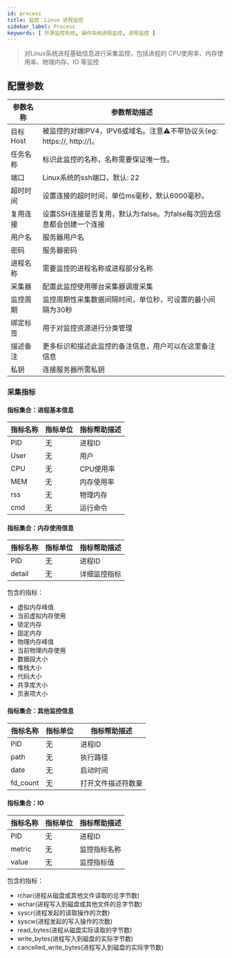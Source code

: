 ```yaml
---
id: process
title: 监控：Linux 进程监控
sidebar_label: Process
keywords: [ 开源监控系统, 操作系统进程监控, 进程监控 ]
---
```


> 对Linux系统进程基础信息进行采集监控，包括进程的 CPU使用率、内存使用率、物理内存、IO 等监控

## 配置参数

| 参数名称   | 参数帮助描述                                               |
|--------|------------------------------------------------------|
| 目标Host | 被监控的对端IPV4，IPV6或域名。注意⚠️不带协议头(eg: https://, http://)。 |
| 任务名称   | 标识此监控的名称，名称需要保证唯一性。                                  |
| 端口     | Linux系统的ssh端口，默认: 22                                 |
| 超时时间   | 设置连接的超时时间，单位ms毫秒，默认6000毫秒。                           |
| 复用连接   | 设置SSH连接是否复用，默认为:false。为false每次回去信息都会创建一个连接           |
| 用户名    | 服务器用户名                                               |
| 密码     | 服务器密码                                                |
| 进程名称   | 需要监控的进程名称或进程部分名称                                     |
| 采集器    | 配置此监控使用哪台采集器调度采集                                     |
| 监控周期   | 监控周期性采集数据间隔时间，单位秒，可设置的最小间隔为30秒                       |
| 绑定标签   | 用于对监控资源进行分类管理                                        |
| 描述备注   | 更多标识和描述此监控的备注信息，用户可以在这里备注信息                          |
| 私钥     | 连接服务器所需私钥                                            |

### 采集指标

#### 指标集合：进程基本信息

| 指标名称 | 指标单位 | 指标帮助描述 |
|------|------|--------|
| PID  | 无    | 进程ID   |
| User | 无    | 用户     |
| CPU  | 无    | CPU使用率 |
| MEM  | 无    | 内存使用率  |
| rss  | 无    | 物理内存   |
| cmd  | 无    | 运行命令   |

#### 指标集合：内存使用信息

| 指标名称   | 指标单位 | 指标帮助描述 |
|--------|------|--------|
| PID    | 无    | 进程ID   |
| detail | 无    | 详细监控指标 |

包含的指标：

- 虚拟内存峰值
- 当前虚拟内存使用
- 锁定内存
- 固定内存
- 物理内存峰值
- 当前物理内存使用
- 数据段大小
- 堆栈大小
- 代码大小
- 共享库大小
- 页表项大小

#### 指标集合：其他监控信息

| 指标名称     | 指标单位 | 指标帮助描述    |
|----------|------|-----------|
| PID      | 无    | 进程ID      |
| path     | 无    | 执行路径      |
| date     | 无    | 启动时间      |
| fd_count | 无    | 打开文件描述符数量 |

#### 指标集合：IO

| 指标名称   | 指标单位 | 指标帮助描述 |
|--------|------|--------|
| PID    | 无    | 进程ID   |
| metric | 无    | 监控指标名称 |
| value  | 无    | 监控指标值  |

包含的指标：

- rchar(进程从磁盘或其他文件读取的总字节数)
- wchar(进程写入到磁盘或其他文件的总字节数)
- syscr(进程发起的读取操作的次数)
- syscw(进程发起的写入操作的次数)
- read_bytes(进程从磁盘实际读取的字节数)
- write_bytes(进程写入到磁盘的实际字节数)
- cancelled_write_bytes(进程写入到磁盘的实际字节数)
